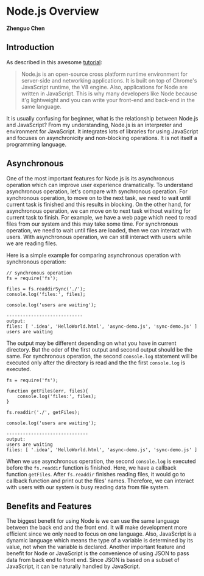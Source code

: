 # Node.js Overview

**Zhenguo Chen**

## Introduction

As described in this awesome [tutorial](https://www.lynda.com/Node-js-tutorials/Up-Running-Node-js/370605-2.html):
>Node.js is an open-source cross platform runtime environment for server-side and networking
applications. It is built on top of Chrome's JavaScript runtime, the V8 engine. Also, 
applications for Node are written in JavaScript. This is why many developers like Node
because it'g lightweight and you can write your front-end and back-end in the same language.

It is usually confusing for beginner, what is the relationship between Node.js and 
JavaScript? From my understanding, Node.js is an interpreter and environment for 
JavaScript. It integrates lots of libraries for using JavaScript and focuses on 
asynchronicity and non-blocking operations. It is not itself a programming language.

## Asynchronous

One of the most important features for Node.js is its asynchronous operation which can
improve user experience dramatically. To understand asynchronous operation, let's compare 
with synchronous operation. For synchronous operation, to move on to the next task, we
need to wait until current task is finished and this results in blocking. On the other hand, for
asynchronous operation, we can move on to next task without waiting for current task to
finish. For example, we have a web page which need to read files from our system and this may
take some time. For synchronous operation, we need to wait until files are loaded, then
we can interact with users. With asynchronous operation, we can still interact with users
while we are reading files.

Here is a simple example for comparing asynchronous operation with synchronous operation:

```
// synchronous operation
fs = require('fs');

files = fs.readdirSync('./');
console.log('files:', files);

console.log('users are waiting');

----------------------------
output:
files: [ '.idea', 'HelloWorld.html', 'async-demo.js', 'sync-demo.js' ]
users are waiting
```

The output may be different depending on what you have in current directory. But the oder
of the first output and second output should be the same. For synchronous operation, the
second `console.log` statement will be executed only after the directory is read and the
the first `console.log` is executed.

```
fs = require('fs');

function getFiles(err, files){
    console.log('files:', files);
}

fs.readdir('./', getFiles);

console.log('users are waiting');

------------------------------
output:
users are waiting
files: [ '.idea', 'HelloWorld.html', 'async-demo.js', 'sync-demo.js' ]
```

When we use asynchronous operation, the second `console.log` is executed before the 
`fs.readdir` function is finished. Here, we have a callback function `getFiles`. 
After `fs.readdir` finishes reading files, it would go to callback function and print
out the files' names. Therefore, we can interact with users with our system is busy
reading data from file system.

## Benefits and Features

The biggest benefit for using Node is we can use the same language between the back end
and the front end. It will make development more efficient since we only need to focus on
one language. Also, JavaScript is a dynamic language which means the type of a variable
is determined by its value, not when the variable is declared. Another important feature
and benefit for Node or JavaScript is the convenience of using JSON to pass data from back
end to front end. Since JSON is based on a subset of JavaScript, it can be naturally handled
by JavaScript.